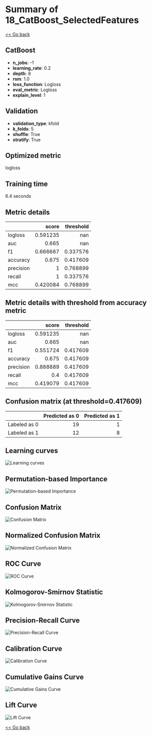 # Summary of 18_CatBoost_SelectedFeatures

[<< Go back](../README.md)


## CatBoost
- **n_jobs**: -1
- **learning_rate**: 0.2
- **depth**: 8
- **rsm**: 1.0
- **loss_function**: Logloss
- **eval_metric**: Logloss
- **explain_level**: 1

## Validation
 - **validation_type**: kfold
 - **k_folds**: 5
 - **shuffle**: True
 - **stratify**: True

## Optimized metric
logloss

## Training time

6.4 seconds

## Metric details
|           |    score |   threshold |
|:----------|---------:|------------:|
| logloss   | 0.591235 |  nan        |
| auc       | 0.665    |  nan        |
| f1        | 0.666667 |    0.337576 |
| accuracy  | 0.675    |    0.417609 |
| precision | 1        |    0.768899 |
| recall    | 1        |    0.337576 |
| mcc       | 0.420084 |    0.768899 |


## Metric details with threshold from accuracy metric
|           |    score |   threshold |
|:----------|---------:|------------:|
| logloss   | 0.591235 |  nan        |
| auc       | 0.665    |  nan        |
| f1        | 0.551724 |    0.417609 |
| accuracy  | 0.675    |    0.417609 |
| precision | 0.888889 |    0.417609 |
| recall    | 0.4      |    0.417609 |
| mcc       | 0.419079 |    0.417609 |


## Confusion matrix (at threshold=0.417609)
|              |   Predicted as 0 |   Predicted as 1 |
|:-------------|-----------------:|-----------------:|
| Labeled as 0 |               19 |                1 |
| Labeled as 1 |               12 |                8 |

## Learning curves
![Learning curves](learning_curves.png)

## Permutation-based Importance
![Permutation-based Importance](permutation_importance.png)
## Confusion Matrix

![Confusion Matrix](confusion_matrix.png)


## Normalized Confusion Matrix

![Normalized Confusion Matrix](confusion_matrix_normalized.png)


## ROC Curve

![ROC Curve](roc_curve.png)


## Kolmogorov-Smirnov Statistic

![Kolmogorov-Smirnov Statistic](ks_statistic.png)


## Precision-Recall Curve

![Precision-Recall Curve](precision_recall_curve.png)


## Calibration Curve

![Calibration Curve](calibration_curve_curve.png)


## Cumulative Gains Curve

![Cumulative Gains Curve](cumulative_gains_curve.png)


## Lift Curve

![Lift Curve](lift_curve.png)



[<< Go back](../README.md)
